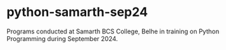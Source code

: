 # python-samarth-sep24
Programs conducted at Samarth BCS College, Belhe in training on Python Programming during September 2024.
